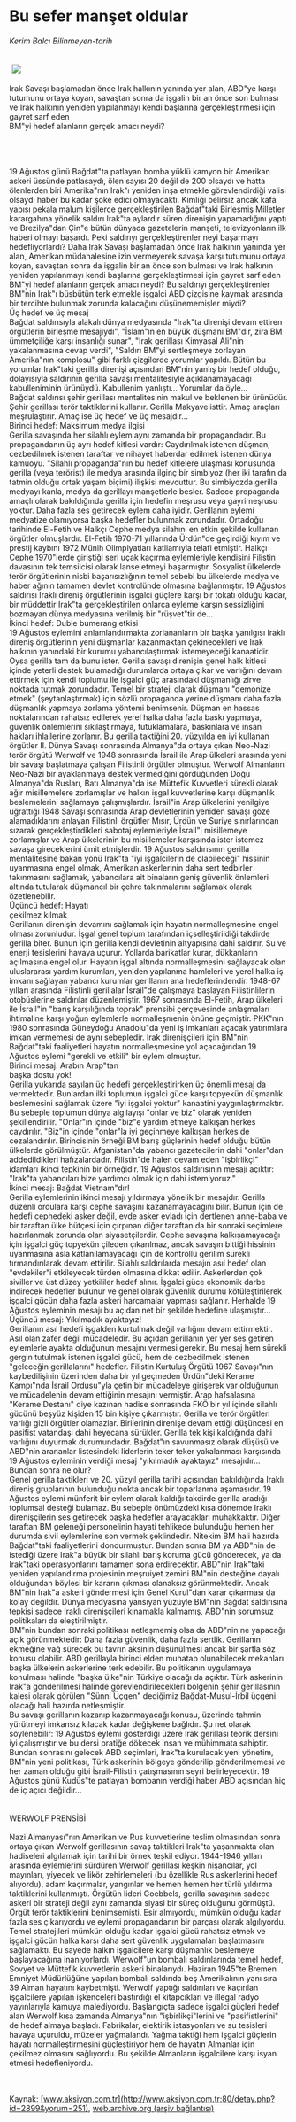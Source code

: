 # Bu sefer manşet oldular

*Kerim Balcı Bilinmeyen-tarih*

<div>
 <font>
  <img border="0" height="1" src="/web/20050130073534im_/http://www.aksiyon.com.tr/images/blank.gif"/>
 </font>
 <font class="content">
  <p>
   <img border="0" hspace="5" src="http://web.archive.org/web/20050130073534im_/http://www.aksiyon.com.tr/resim/455/44.jpg" vspace="5"/>
  </p>
 </font>
 <font class="content">
  Irak Savaşı başlamadan önce Irak halkının yanında yer alan,  ABD"ye karşı tutumunu ortaya koyan, savaştan sonra da işgalin bir an önce son bulması ve Irak halkının yeniden yapılanmayı kendi başlarına gerçekleştirmesi için gayret sarf eden
  <br>
   BM"yi hedef alanların gerçek amacı neydi?
   <br>
   </br>
  </br>
 </font>
 <br/>
 <p>
  <font class="content">
   19 Ağustos günü Bağdat"ta patlayan bomba yüklü kamyon bir Amerikan askeri üssünde patlasaydı, ölen sayısı 20 değil de 200 olsaydı ve hatta ölenlerden biri Amerika"nın Irak"ı yeniden inşa etmekle görevlendirdiği valisi olsaydı haber bu kadar şoke edici olmayacaktı. Kimliği belirsiz ancak kafa yapısı pekala malum kişilerce gerçekleştirilen Bağdat"taki Birleşmiş Milletler karargahına yönelik saldırı Irak"ta aylardır süren direnişin yapamadığını yaptı ve Brezilya"dan Çin"e bütün dünyada gazetelerin manşeti, televizyonların ilk haberi olmayı başardı. Peki saldırıyı gerçekleştirenler neyi başarmayı hedefliyorlardı? Daha Irak Savaşı başlamadan önce Irak halkının yanında yer alan, Amerikan müdahalesine izin vermeyerek savaşa karşı tutumunu ortaya koyan, savaştan sonra da işgalin bir an önce son bulması ve Irak halkının yeniden yapılanmayı kendi başlarına gerçekleştirmesi için gayret sarf eden BM"yi hedef alanların gerçek amacı neydi? Bu saldırıyı gerçekleştirenler BM"nin Irak"ı büsbütün terk etmekle işgalci ABD çizgisine kaymak arasında bir tercihte bulunmak zorunda kalacağını düşünememişler miydi?
   <br>
    Üç hedef ve üç mesaj
    <br>
     Bağdat saldırısıyla alakalı dünya medyasında "Irak"ta direnişi devam ettiren örgütlerin birleşme mesajıydı", "İslam"ın en büyük düşmanı BM"dir, zira BM ümmetçiliğe karşı insanlığı sunar", "Irak gerillası Kimyasal Ali"nin yakalanmasına cevap verdi", "Saldırı BM"yi sertleşmeye zorlayan Amerika"nın komplosu" gibi farklı çizgilerde yorumlar yapıldı. Bütün bu yorumlar Irak"taki gerilla direnişi açısından BM"nin yanlış bir hedef olduğu, dolayısıyla saldırının gerilla savaşı mentalitesiyle açıklanamayacağı kabulleniminin ürünüydü. Kabullenim yanlıştı... Yorumlar da öyle...
     <br/>
     Bağdat saldırısı şehir gerillası mentalitesinin makul ve beklenen bir ürünüdür. Şehir gerillası terör taktiklerini kullanır. Gerilla Makyavelisttir. Amaç araçları meşrulaştırır. Amaç ise üç hedef ve üç mesajdır...
     <br/>
     Birinci hedef: Maksimum medya ilgisi
     <br/>
     Gerilla savaşında her silahlı eylem aynı zamanda bir propagandadır. Bu propagandanın üç ayrı hedef kitlesi vardır: Caydırılmak istenen düşman, cezbedilmek istenen taraftar ve nihayet haberdar edilmek istenen dünya kamuoyu. "Silahlı propaganda"nın bu hedef kitlelere ulaşması konusunda gerilla (veya terörist) ile medya arasında ilginç bir simbiyoz (her iki tarafın da tatmin olduğu ortak yaşam biçimi) ilişkisi mevcuttur. Bu simbiyozda gerilla medyayı kanla, medya da gerillayı manşetlerle besler. Sadece propaganda amaçlı olarak bakıldığında gerilla için hedefin meşrusu veya gayrimeşrusu yoktur. Daha fazla ses getirecek eylem daha iyidir. Gerillanın eylemi medyatize olamıyorsa başka hedefler bulunmak zorundadır. Ortadoğu tarihinde El-Fetih ve Halkçı Cephe medya silahını en etkin şekilde kullanan örgütler olmuşlardır. El-Fetih 1970-71 yıllarında Ürdün"de geçirdiği kıyım ve prestij kaybını 1972 Münih Olimpiyatları katliamıyla telafi etmiştir. Halkçı Cephe 1970"lerde giriştiği seri uçak kaçırma eylemleriyle kendisini Filistin davasının tek temsilcisi olarak lanse etmeyi başarmıştır. Sosyalist ülkelerde terör örgütlerinin nisbi başarısızlığının temel sebebi bu ülkelerde medya ve haber ağının tamamen devlet kontrolünde olmasına bağlanmıştır. 19 Ağustos saldırısı Iraklı direniş örgütlerinin işgalci güçlere karşı bir tokatı olduğu kadar, bir müddettir Irak"ta gerçekleştirilen onlarca eyleme karşın sessizliğini bozmayan dünya medyasına verilmiş bir "rüşvet"tir de...
     <br/>
     İkinci hedef: Duble bumerang etkisi
     <br/>
     19 Ağustos eylemini anlamlandırmakta zorlananların bir başka yanılgısı Iraklı direniş örgütlerinin yeni düşmanlar kazanmaktan çekinecekleri ve Irak halkının yanındaki bir kurumu yabancılaştırmak istemeyeceği kanaatidir. Oysa gerilla tam da bunu ister. Gerilla savaşı direnişin genel halk kitlesi içinde yeterli destek bulamadığı durumlarda ortaya çıkar ve varlığını devam ettirmek için kendi toplumu ile işgalci güç arasındaki düşmanlığı zirve noktada tutmak zorundadır. Temel bir strateji olarak düşmanı "demonize etmek" (şeytanlaştırmak) için sözlü propaganda yerine düşmanı daha fazla düşmanlık yapmaya zorlama yöntemi benimsenir. Düşman en hassas noktalarından rahatsız edilerek yerel halka daha fazla baskı yapmaya, güvenlik önlemlerini sıkılaştırmaya, tutuklamalara, baskınlara ve insan hakları ihlallerine zorlanır. Bu gerilla taktiğini 20. yüzyılda en iyi kullanan örgütler II. Dünya Savaşı sonrasında Almanya"da ortaya çıkan Neo-Nazi terör örgütü Werwolf ve 1948 sonrasında İsrail ile Arap ülkeleri arasında yeni bir savaşı başlatmaya çalışan Filistinli örgütler olmuştur. Werwolf Almanların Neo-Nazi bir ayaklanmaya destek vermediğini gördüğünden Doğu Almanya"da Rusları, Batı Almanya"da ise Müttefik Kuvvetleri sürekli olarak ağır misillemelere zorlamışlar ve halkın işgal kuvvetlerine karşı düşmanlık beslemelerini sağlamaya çalışmışlardır. İsrail"in Arap ülkelerini yenilgiye uğrattığı 1948 Savaşı sonrasında Arap devletlerinin yeniden savaşı göze alamadıklarını anlayan Filistinli örgütler Mısır, Ürdün ve Suriye sınırlarından sızarak gerçekleştirdikleri sabotaj eylemleriyle İsrail"i misillemeye zorlamışlar ve Arap ülkelerinin bu misillemeler karşısında ister istemez savaşa gireceklerini ümit etmişlerdir. 19 Ağustos saldırısının gerilla mentalitesine bakan yönü Irak"ta "iyi işgalcilerin de olabileceği" hissinin uyanmasına engel olmak, Amerikan askerlerinin daha sert tedbirler takınmasını sağlamak, yabancılara ait binaların geniş güvenlik önlemleri altında tutularak düşmancıl bir çehre takınmalarını sağlamak olarak özetlenebilir.
     <br/>
     Üçüncü hedef: Hayatı
     <br/>
     çekilmez kılmak
     <br/>
     Gerillanın direnişin devamını sağlamak için hayatın normalleşmesine engel olması zorunludur. İşgal genel toplum tarafından içselleştirildiği takdirde gerilla biter. Bunun için gerilla kendi devletinin altyapısına dahi saldırır. Su ve enerji tesislerini havaya uçurur. Yollarda barikatlar kurar, dükkanların açılmasına engel olur. Hayatın işgal altında normalleşmesini sağlayacak olan uluslararası yardım kurumları, yeniden yapılanma hamleleri ve yerel halka iş imkanı sağlayan yabancı kurumlar gerillanın ana hedeflerindendir. 1948-67 yılları arasında Filistinli gerillalar İsrail"de çalışmaya başlayan Filistinlilerin otobüslerine saldırılar düzenlemiştir. 1967 sonrasında El-Fetih, Arap ülkeleri ile İsrail"in "barış karşılığında toprak" prensibi çerçevesinde anlaşmaları ihtimaline karşı yoğun eylemlerle normalleşmenin önüne geçmiştir. PKK"nın 1980 sonrasında Güneydoğu Anadolu"da yeni iş imkanları açacak yatırımlara imkan vermemesi de aynı sebepledir. Irak direnişçileri için BM"nin Bağdat"taki faaliyetleri hayatın normalleşmesine yol açacağından 19 Ağustos eylemi "gerekli ve etkili" bir eylem olmuştur.
     <br/>
     Birinci mesaj: Arabın Arap"tan
     <br/>
     başka dostu yok!
     <br/>
     Gerilla yukarıda sayılan üç hedefi gerçekleştirirken üç önemli mesaj da vermektedir. Bunlardan ilki toplumun işgalci güce karşı topyekün düşmanlık beslemesini sağlamak üzere "iyi işgalci yoktur" kanaatini yaygınlaştırmaktır. Bu sebeple toplumun dünya algılayışı "onlar ve biz" olarak yeniden şekillendirilir. "Onlar"ın içinde "biz"e yardım etmeye kalkışan herkes caydırılır. "Biz"in içinde "onlar"la iyi geçinmeye kalkışan herkes de cezalandırılır. Birincisinin örneği BM barış güçlerinin hedef olduğu bütün ülkelerde görülmüştür. Afganistan"da yabancı gazetecilerin dahi "onlar"dan addedildikleri hafızalardadır. Filistin"de halen devam eden "işbirlikçi" idamları ikinci tepkinin bir örneğidir. 19 Ağustos saldırısının mesajı açıktır: "Irak"ta yabancıları bize yardımcı olmak için dahi istemiyoruz."
     <br/>
     İkinci mesaj: Bağdat Vietnam"dır!
     <br/>
     Gerilla eylemlerinin ikinci mesajı yıldırmaya yönelik bir mesajdır. Gerilla düzenli ordulara karşı cephe savaşını kazanamayacağını bilir. Bunun için de hedefi cephedeki asker değil, evde asker evladı için dertlenen anne-baba ve bir taraftan ülke bütçesi için çırpınan diğer taraftan da bir sonraki seçimlere hazırlanmak zorunda olan siyasetçilerdir. Cephe savaşına kalkışamayacağı için işgalci güç topyekün çileden çıkarılmaz, ancak savaşın bittiği hissinin uyanmasına asla katlanılamayacağı için de kontrollü gerilim sürekli tırmandırılarak devam ettirilir. Silahlı saldırılarda mesajın asıl hedef olan "evdekiler"i etkileyecek türden olmasına dikkat edilir. Askerlerden çok siviller ve üst düzey yetkililer hedef alınır. İşgalci güce ekonomik darbe indirecek hedefler bulunur ve genel olarak güvenlik durumu kötüleştirilerek işgalci gücün daha fazla askeri harcamalar yapması sağlanır. Herhalde 19 Ağustos eyleminin mesajı bu açıdan net bir şekilde hedefine ulaşmıştır...
     <br/>
     Üçüncü mesaj: Yıkılmadık ayaktayız!
     <br/>
     Gerillanın asıl hedefi işgalden kurtulmak değil varlığını devam ettirmektir. Asıl olan zafer değil mücadeledir. Bu açıdan gerillanın yer yer ses getiren eylemlerle ayakta olduğunun mesajını vermesi gerekir. Bu mesaj hem sürekli gergin tutulmak istenen işgalci gücü, hem de cezbedilmek istenen "geleceğin gerillalarını" hedefler. Filistin Kurtuluş Örgütü 1967 Savaşı"nın kaybedilişinin üzerinden daha bir yıl geçmeden Ürdün"deki Kerame Kampı"nda İsrail Ordusu"yla çetin bir mücadeleye girişerek var olduğunun ve mücadelenin devam ettiğinin mesajını vermiştir. Arap hafsalasına "Kerame Destanı" diye kazınan hadise sonrasında FKÖ bir yıl içinde silahlı gücünü beşyüz kişiden 15 bin kişiye çıkarmıştır. Gerilla ve terör örgütleri varlığı gizli örgütler olamazlar. Birilerinin direnişe devam ettiği düşüncesi en pasifist vatandaşı dahi heyecana sürükler. Gerilla tek kişi kaldığında dahi varlığını duyurmak durumundadır. Bağdat"ın savunmasız olarak düşüşü ve ABD"nin arananlar listesindeki liderlerin teker teker yakalanması karşısında 19 Ağustos eyleminin verdiği mesaj "yıkılmadık ayaktayız" mesajıdır...
     <br/>
     Bundan sonra ne olur?
     <br/>
     Genel gerilla taktikleri ve 20. yüzyıl gerilla tarihi açısından bakıldığında Iraklı direniş gruplarının bulunduğu nokta ancak bir toparlanma aşamasıdır. 19 Ağustos eylemi münferit bir eylem olarak kaldığı takdirde gerilla aradığı toplumsal desteği bulamaz. Bu sebeple önümüzdeki kısa dönemde Iraklı direnişçilerin ses getirecek başka hedefler arayacakları muhakkaktır. Diğer taraftan BM geleneği personelinin hayati tehlikede bulunduğu hemen her durumda sivil eylemlerine son vermek şeklindedir. Nitekim BM hali hazırda Bağdat"taki faaliyetlerini dondurmuştur. Bundan sonra BM ya ABD"nin de istediği üzere Irak"a büyük bir silahlı barış koruma gücü gönderecek, ya da Irak"taki operasyonlarını tamamen sona erdirecektir. ABD"nin Irak"taki yeniden yapılandırma projesinin meşruiyet zemini BM"nin desteğine dayalı olduğundan böylesi bir kararın çıkması olanaksız görünmektedir. Ancak BM"nin Irak"a askeri göndermesi için Genel Kurul"dan karar çıkarması da kolay değildir. Dünya medyasına yansıyan yüzüyle BM"nin Bağdat saldırısına tepkisi sadece Iraklı direnişçileri kınamakla kalmamış, ABD"nin sorumsuz politikaları da eleştirilmiştir.
     <br/>
     BM"nin bundan sonraki politikası netleşmemiş olsa da ABD"nin ne yapacağı açık görünmektedir: Daha fazla güvenlik, daha fazla sertlik. Gerillanın ekmeğine yağ sürecek bu tavrın aksinin düşünülmesi ancak bir şartla söz konusu olabilir. ABD gerillayla birinci elden muhatap olunabilecek mekanları başka ülkelerin askerlerine terk edebilir. Bu politikanın uygulamaya konulması halinde "başka ülke"nin Türkiye olacağı da açıktır. Türk askerinin Irak"a gönderilmesi halinde görevlendirilecekleri bölgenin şehir gerillasının kalesi olarak görülen "Sünni Üçgen" dediğimiz Bağdat-Musul-İrbil üçgeni olacağı hali hazırda netleşmiştir.
     <br/>
     Bu savaşı gerillanın kazanıp kazanmayacağı konusu, üzerinde tahmin yürütmeyi imkansız kılacak kadar değişkene bağlıdır. Şu net olarak söylenebilir: 19 Ağustos eylemi gösterdiği üzere Irak gerillası teorik dersini iyi çalışmıştır ve bu dersi pratiğe dökecek insan ve mühimmata sahiptir. Bundan sonrasını gelecek ABD seçimleri, Irak"ta kurulacak yeni yönetim, BM"nin yeni politikası, Türk askerinin bölgeye gönderilip gönderilmemesi ve her zaman olduğu gibi İsrail-Filistin çatışmasının seyri belirleyecektir. 19 Ağustos günü Kudüs"te patlayan bombanın verdiği haber  ABD açısından hiç de iç açıcı değildir...
     <br/>
     <br/>
     <br/>
     WERWOLF PRENSİBİ
     <br/>
     <br/>
     Nazi Almanyası"nın Amerikan ve Rus kuvvetlerine teslim olmasından sonra ortaya çıkan Werwolf gerillasının savaş taktikleri Irak"ta yaşanmakta olan hadiseleri algılamak için tarihi bir örnek teşkil ediyor. 1944-1946 yılları arasında eylemlerini sürdüren Werwolf gerillası keşkin nişancılar, yol mayınları, yiyecek ve likör zehirlemeleri (bu özellikle Rus askerlerini hedef alıyordu), adam kaçırmalar, yangınlar ve hemen hemen her türlü yıldırma taktiklerini kullanmıştı. Örgütün lideri Goebbels, gerilla savaşının sadece askeri bir strateji değil aynı zamanda siyasi bir süreç olduğunu görmüştü. Örgüt terör taktiklerini benimsemişti. Esir almıyordu, mümkün olduğu kadar fazla ses çıkarıyordu ve eylemi propagandanın bir parçası olarak algılıyordu. Temel stratejileri mümkün olduğu kadar işgalci gücü rahatsız etmek ve işgalci gücün halka karşı daha sert güvenlik uygulamaları başlatmasını sağlamaktı. Bu sayede halkın işgalcilere karşı düşmanlık beslemeye başlayacağına inanıyorlardı. Werwolf"un bombalı saldırılarında temel hedef, Sovyet ve Müttefik kuvvetlerin askeri binalarıydı. Haziran 1945"te Bremen Emniyet Müdürlüğüne yapılan bombalı saldırıda beş Amerikalının yanı sıra 39 Alman hayatını kaybetmişti. Werwolf yaptığı saldırıları ve kaçırılan işgalcilere yapılan işkenceleri bastırdığı el kitapcıkları ve illegal radyo yayınlarıyla kamuya malediyordu. Başlangıçta sadece işgalci güçleri hedef alan Werwolf kısa zamanda Almanya"nın "işbirlikçi"lerini ve "pasifistlerini" de hedef almaya başladı. Fabrikalar, elektirik istasyonları ve su tesisleri havaya uçuruldu, müzeler yağmalandı. Yağma taktiği hem işgalci güçlerin hayatı normalleştirmesini güçleştiriyor hem de hayatın Almanlar için çekilmez olmasını sağlıyordu. Bu şekilde Almanların işgalcilere karşı isyan etmesi hedefleniyordu.
     <br/>
    </br>
   </br>
  </font>
 </p>
</div>


Kaynak: [www.aksiyon.com.tr](http://www.aksiyon.com.tr:80/detay.php?id=2899&yorum=251), [web.archive.org (arşiv bağlantısı)](http://web.archive.org/web/20050130073534/http://www.aksiyon.com.tr:80/detay.php?id=2899&yorum=251)
